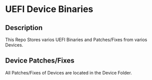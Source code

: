 # UEFI Device Binaries

## Description

This Repo Stores varios UEFI Binaries and Patches/Fixes from varios Devices.

## Device Patches/Fixes

All Patches/Fixes of Devices are located in the Device Folder.
